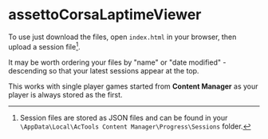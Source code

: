 # assettoCorsaLaptimeViewer

To use just download the files, open `index.html` in your browser, then upload a session file[^1].

It may be worth ordering your files by "name" or "date modified" - descending so that your latest sessions appear at the top.

This works with single player games started from **Content Manager** as your player is always stored as the first.

[^1]: Session files are stored as JSON files and can be found in your `\AppData\Local\AcTools Content Manager\Progress\Sessions` folder.
